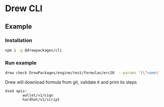 # Drew CLI

## Example

### Installation

```sh
npm i -g @drewpackages/cli
```

### Run example

```sh
drew check DrewPackages/engine/test/formulas/erc20  --params "{\"name\": \"Test Token\", \"symbol\": \"TT\", \"totalSupply\": 100000000000000 }"
```

Drew will download formula from git, validate it and print its steps

```
Used apis:
        wallet/v1/sign
        hardhat/v1/script
```
